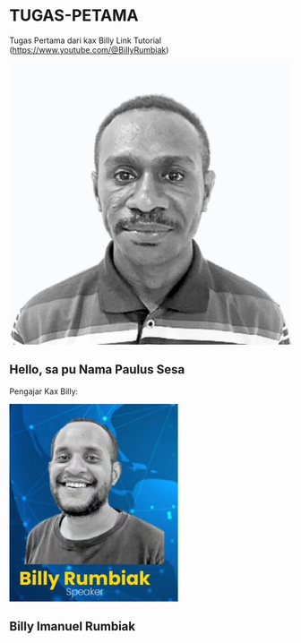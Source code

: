 
# TUGAS-PETAMA
Tugas Pertama dari kax Billy Link Tutorial (https://www.youtube.com/@BillyRumbiak)

![](./asset/paulus-sesa.png)
## Hello, sa pu Nama Paulus Sesa

Pengajar Kax Billy:

![](./asset/Billy.png)
## Billy Imanuel Rumbiak
